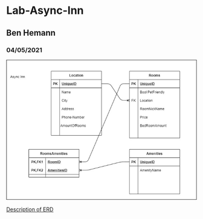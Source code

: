 # Lab-Async-Inn
## Ben Hemann
### 04/05/2021

![My Groups ERD](Assests/Lab11-ERD.jpg "ERD")


[Description of ERD](Assests/Description.txt "description")
